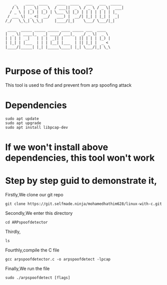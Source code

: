 ```
    _    ____  ____    ____  ____   ___   ___  _____ 
   / \  |  _ \|  _ \  / ___||  _ \ / _ \ / _ \|  ___|
  / _ \ | |_) | |_) | \___ \| |_) | | | | | | | |_   
 / ___ \|  _ <|  __/   ___) |  __/| |_| | |_| |  _|  
/_/   \_\_| \_\_|     |____/|_|    \___/ \___/|_|    
                                                     
 ____  _____ _____ _____ ____ _____ ___  ____   
|  _ \| ____|_   _| ____/ ___|_   _/ _ \|  _ \  
| | | |  _|   | | |  _|| |     | || | | | |_) | 
| |_| | |___  | | | |__| |___  | || |_| |  _ <  
|____/|_____| |_| |_____\____| |_| \___/|_| \_\ 
                                                                  
```

# Purpose of this tool? 
This tool is used to find and prevent from arp spoofing attack

# Dependencies
```
sudo apt update
sudo apt upgrade
sudo apt install libpcap-dev
```
# If we won't install above dependencies, this tool won't work

# Step by step guid to demonstrate it,

Firstly,We clone our git repo
```
git clone https://git.selfmade.ninja/mohamedhathim628/linux-with-c.git

```
Secondly,We enter this directory
```
cd ARPspoofdetector

```
Thirdly,
```
ls

```

Fourthly,compile the C file
```
gcc arpspoofdetector.c -o arpspoofdetect -lpcap

```

Finally,We run the file
```
sudo ./arpspoofdetect [flags]

```